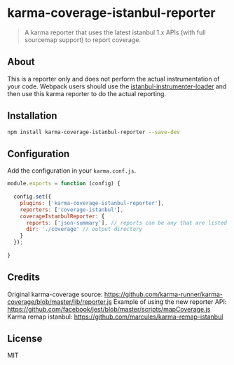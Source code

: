 # karma-coverage-istanbul-reporter
> A karma reporter that uses the latest istanbul 1.x APIs (with full sourcemap support) to report coverage.

## About
This is a reporter only and does not perform the actual instrumentation of your code. Webpack users should use the [istanbul-instrumenter-loader](https://github.com/deepsweet/istanbul-instrumenter-loader) and then use this karma reporter to do the actual reporting.

## Installation

```bash
npm install karma-coverage-istanbul-reporter --save-dev
```

## Configuration

Add the configuration in your `karma.conf.js`.

```js
module.exports = function (config) {
  
  config.set({
    plugins: ['karma-coverage-istanbul-reporter'],
    reporters: ['coverage-istanbul'],
    coverageIstanbulReporter: {
      reports: ['json-summary'], // reports can be any that are listed here: https://github.com/istanbuljs/istanbul-reports/tree/master/lib
      dir: './coverage' // output directory
    }
  });
  
}
```

## Credits
Original karma-coverage source: https://github.com/karma-runner/karma-coverage/blob/master/lib/reporter.js
Example of using the new reporter API: https://github.com/facebook/jest/blob/master/scripts/mapCoverage.js
Karma remap istanbul: https://github.com/marcules/karma-remap-istanbul

## License
MIT